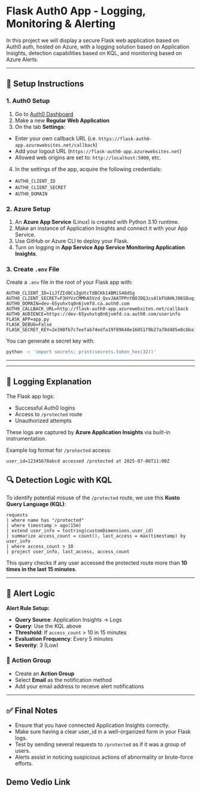 # Flask Auth0 App - Logging, Monitoring & Alerting

In this project we will display a secure Flask web application based on Auth0 auth, hosted on Azure, with a logging solution based on Application Insights, detection capabilities based on KQL, and monitoring based on Azure Alerts.

---

## 🔧 Setup Instructions

### 1. Auth0 Setup

1. Go to [Auth0 Dashboard](https://flask-auth0-app.azurewebsites.net/dashboard)
2. Make a new **Regular Web Application**
3. On the tab **Settings**:
- Enter your own callback URL (i.e. `https://flask-auth0-app.azurewebsites.net/callback`)
- Add your logout URL (`https://flask-auth0-app.azurewebsites.net`)
- Allowed web origins are set to: `http://localhost:5000`, etc.
4. In the settings of the app, acquire the following credentials:
- `AUTH0_CLIENT_ID`
- `AUTH0_CLIENT_SECRET`
- `AUTH0_DOMAIN`

### 2. Azure Setup
1. An **Azure App Service** (Linux) is created with Python 3.10 runtime.
2. Make an instance of Application Insights and connect it with your App Service.
3. Use GitHub or Azure CLI to deploy your Flask.
4. Turn on logging in **App Service App Service Monitoring Application Insights**.

### 3. Create `.env` File

Create a `.env` file in the root of your Flask app with:

```env
AUTH0_CLIENT_ID=1iJfZId8CsZgUtcTdBCKk14BMiS40dSg
AUTH0_CLIENT_SECRET=F3HYVzCMMhA5Vzd_QxvJAATPPnYBOJDQJcsAlkFUAHkJ06SDuqi3LvQePS2plFcJ
AUTH0_DOMAIN=dev-65yuhxtq0n6jvmfd.ca.auth0.com
AUTH0_CALLBACK_URL=http://flask-auth0-app.azurewebsites.net/callback
AUTH0_AUDIENCE=https://dev-65yuhxtq0n6jvmfd.ca.auth0.com/userinfo
FLASK_APP=app.py
FLASK_DEBUG=False
FLASK_SECRET_KEY=2e390fb7c7eefab74edfa19f89648e16051f9b27a70d485e0cbba182ec15d566
```

You can generate a secret key with:
```bash
python -c 'import secrets; print(secrets.token_hex(32))'
```

---

---

## 📜 Logging Explanation

The Flask app logs:
- Successful Auth0 logins
- Access to `/protected` route
- Unauthorized attempts

These logs are captured by **Azure Application Insights** via built-in instrumentation.

Example log format for `/protected` access:
```
user_id=12345678abcd accessed /protected at 2025-07-06T11:00Z
```

## 🔍 Detection Logic with KQL

To identify potential misuse of the `/protected` route, we use this **Kusto Query Language (KQL)**:

```
requests
| where name has "/protected"
| where timestamp > ago(15m)
| extend user_info = tostring(customDimensions.user_id)
| summarize access_count = count(), last_access = max(timestamp) by user_info
| where access_count > 10
| project user_info, last_access, access_count
```

This query checks if any user accessed the protected route more than **10 times in the last 15 minutes**.

---

## 🚨 Alert Logic


**Alert Rule Setup:**

- **Query Source**: Application Insights → Logs
- **Query**: Use the KQL above
- **Threshold**: If `access_count` > 10 in 15 minutes
- **Evaluation Frequency**: Every 5 minutes
- **Severity**: 3 (Low)

### 📧 Action Group

- Create an **Action Group**
- Select **Email** as the notification method
- Add your email address to receive alert notifications

---

## ✅ Final Notes

- Ensure that you have connected Application Insights correctly.
- Make sure having a clear user_id in a well-organized form in your Flask logs.
- Test by sending several requests to `/protected` as if it was a group of users.
- Alerts assist in noticing suspicious actions of abnormality or brute-force efforts.

## Demo Vedio Link
